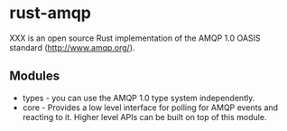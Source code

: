 # rust-amqp

XXX is an open source Rust implementation of the AMQP 1.0 OASIS standard (http://www.amqp.org/). 

## Modules

* types - you can use the AMQP 1.0 type system independently. 
* core - Provides a low level interface for polling for AMQP events and reacting to it. Higher level APIs can be built on top of this module.

